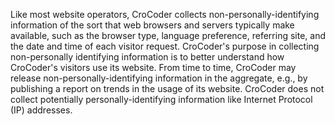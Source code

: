 Like most website operators, CroCoder collects non-personally-identifying information of the sort that web browsers and servers typically make available, such as the browser type, language preference, referring site, and the date and time of each visitor request. CroCoder's purpose in collecting non-personally identifying information is to better understand how CroCoder's visitors use its website. From time to time, CroCoder may release non-personally-identifying information in the aggregate, e.g., by publishing a report on trends in the usage of its website. CroCoder does not collect potentially personally-identifying information like Internet Protocol (IP) addresses.